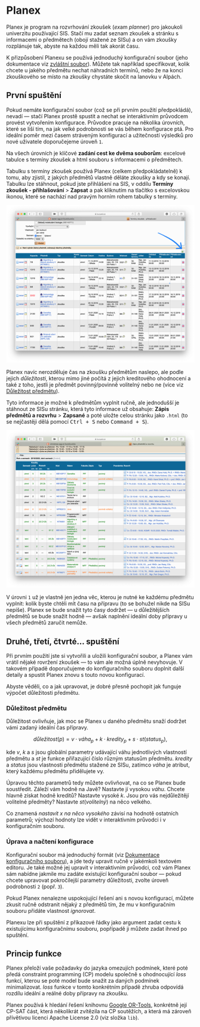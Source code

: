 # Planex

Planex je program na rozvrhování zkoušek (*ex*am *plan*ner) pro jakoukoli univerzitu používající SIS. Stačí mu zadat seznam zkoušek a stránku s informacemi o předmětech (obojí stažené ze SISu) a on vám zkoušky rozplánuje tak, abyste na každou měli tak akorát času.

K přizpůsobení Planexu se používá jednoduchý konfigurační soubor (jeho dokumentace viz [zvláštní soubor](config-doc.md)). Můžete tak například specifikovat, kolik chcete u jakého předmětu nechat náhradních termínů, nebo že na konci zkouškového se místo na zkoušky chystáte skočit na lanovku v Alpách.

## První spuštění

Pokud nemáte konfigurační soubor (což se při prvním použití předpokládá), nevadí — stačí Planex prostě spustit a nechat se interaktivním průvodcem provést vytvořením konfigurace. Průvodce pracuje na několika úrovních, které se liší tím, na jak velké podrobnosti se vás během konfigurace ptá. Pro ideální  poměr mezi časem stráveným konfigurací a užitečností výsledků pro nové uživatele doporučejeme úroveň `1`.

Na všech úrovních je klíčové **zadání cest ke dvěma souborům**: excelové tabulce s termíny zkoušek a html souboru s informacemi o předmětech.

Tabulku s termíny zkoušek používá Planex (celkem předpokládatelně) k tomu, aby zjistil, z jakých předmětů vlastně děláte zkoušky a kdy se konají. Tabulku lze stáhnout, pokud jste přihlášení na SIS, v oddílu **Termíny zkoušek - přihlašování** > **Zapsat** a pak kliknutím na tlačítko s excelovskou ikonou, které se nachází nad pravým horním rohem tabulky s termíny.

![Kde přesně tlačítko najít](imgs/sis-xlsx.png)

Planex navíc nerozděluje čas na zkoušku předmětům naslepo, ale podle jejich *důležitosti*, kterou mimo jiné počítá z jejich kreditového ohodnocení a také z toho, jestli je předmět povinný/povinně volitelný nebo ne (více viz [Důležitost předmětu](#důležitost)). 

Tyto informace je možné k předmětům vyplnit ručně, ale jednodušší je stáhnout ze SISu stránku, která tyto informace už obsahuje:  **Zápis předmětů a rozvrhu** > **Zapsané** a poté uložte celou stránku jako `.html` (to se nejčastěji dělá pomocí <kbd>Ctrl + S</kbd> nebo <kbd>Command + S</kbd>).

![Zápis předmětů a rozvrhu](imgs/sis-html.png)

V úrovni `1` už je vlastně jen jedna věc, kterou je nutné ke každému předmětu vyplnit: kolik byste chtěli mít času na přípravu (to se bohužel nikde na SISu nepíše). Planex se bude snažit tyto časy dodržet — u důležitějších předmětů se bude snažit hodně — avšak naplnění ideální doby přípravy u všech předmětů zaručit nemůže.

## Druhé, třetí, čtvrté... spuštění

Při prvním použití jste si vytvořili a uložili konfigurační soubor, a Planex vám vrátil nějaké rovržení zkoušek — to vám ale možná úplně nevyhovuje. V takovém případě doporučujeme do konfiguračního souboru doplnit další detaily a spustit Planex znovu s touto novou konfigurací.

Abyste věděli, co a jak upravovat, je dobré přesně pochopit jak funguje výpočet důležitosti předmětu.

### Důležitost předmětu

Důležitost ovlivňuje, jak moc se Planex u daného předmětu snaží dodržet vámi zadaný ideální čas přípravy.

$$důležitost(p) = v \cdot váha_p + k \cdot kredity_p + s \cdot st(status_p),$$

kde $v$, $k$ a $s$ jsou globální parametry udávající váhu jednotlivých vlastností předmětu a $st$ je funkce přiřazující číslo různým statusům předmětu. $kredity$ a $status$ jsou vlastnosti předmětu stažené ze SISu, zatímco $váha$ je atribut, který každému předmětu přidělujete vy.

Úpravou těchto parametrů tedy můžete ovlivňovat, na co se Planex bude soustředit. Záleží vám hodně na Javě? Nastavte jí vysokou $váhu$. Chcete hlavně získat hodně kreditů? Nastavte vysoké $k$. Jsou pro vás nejdůležitějí volitelné předměty? Nastavte $st(volitelný)$ na něco velkého.

Co znamená *nastavit x na něco vysokého* závisí na hodnotě ostatních parametrů; výchozí hodnoty lze vidět v interaktivním průvodci i v konfiguračním souboru.

### Úprava a načtení konfigurace

Konfigurační soubor má jednoduchý formát (viz [Dokumentace konfiguračního souboru](config-doc.md)), a jde tedy upravit ručně v jakémkoli textovém editoru. Je také možné jej upravit v interaktivním průvodci, což vám Planex sám nabídne jakmile mu zadáte existující konfigurační soubor — pokud chcete upravovat pokročilejší parametry důležitosti, zvolte úroveň podrobnosti `2` (popř. `3`).

Pokud Planex nenalezne uspokojující řešení ani s novou konfigurací, můžete zkusit ručně odstranit nějaký z předmětů tím, že mu v konfiguračním souboru přidáte vlastnost *ignorovat*. 

Planexu lze při spuštění z příkazové řádky jako argument zadat cestu k existujícímu konfiguračnímu souboru, popřípadě ji můžete zadat ihned po spuštění. 

## Princip funkce

Planex přeloží vaše požadavky do jazyka omezujích podmínek, které poté předá constraint programming (CP) modelu společně s ohodnocující *loss* funkcí, kterou se poté model bude snažit za daných podmínek minimalizovat. *loss* funkce v tomto konkrétním případě zhruba odpovídá rozdílu ideální a reálné doby přípravy na zkoušku.

Planex používá k hledání řešení knihovnu [Google OR-Tools](https://github.com/google/or-tools), konkrétně její CP-SAT část, která několikrát zvítězila na CP soutěžích, a která má zároveň přívětivou licenci Apache License 2.0 (viz složka `lib`).

